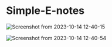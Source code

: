 # Simple-E-notes


![Screenshot from 2023-10-14 12-40-15](https://github.com/prakashlawagun/Simple-E-notes/assets/60993988/0e916d3f-573c-4c35-be14-192ba7b939b2)



![Screenshot from 2023-10-14 12-40-54](https://github.com/prakashlawagun/Simple-E-notes/assets/60993988/b1a4e7c1-72f5-4a34-bede-abfef5133351)

